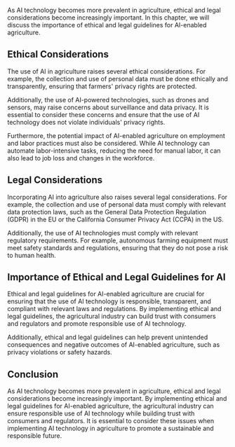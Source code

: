 
As AI technology becomes more prevalent in agriculture, ethical and legal considerations become increasingly important. In this chapter, we will discuss the importance of ethical and legal guidelines for AI-enabled agriculture.

Ethical Considerations
----------------------

The use of AI in agriculture raises several ethical considerations. For example, the collection and use of personal data must be done ethically and transparently, ensuring that farmers' privacy rights are protected.

Additionally, the use of AI-powered technologies, such as drones and sensors, may raise concerns about surveillance and data privacy. It is essential to consider these concerns and ensure that the use of AI technology does not violate individuals' privacy rights.

Furthermore, the potential impact of AI-enabled agriculture on employment and labor practices must also be considered. While AI technology can automate labor-intensive tasks, reducing the need for manual labor, it can also lead to job loss and changes in the workforce.

Legal Considerations
--------------------

Incorporating AI into agriculture also raises several legal considerations. For example, the collection and use of personal data must comply with relevant data protection laws, such as the General Data Protection Regulation (GDPR) in the EU or the California Consumer Privacy Act (CCPA) in the US.

Additionally, the use of AI technologies must comply with relevant regulatory requirements. For example, autonomous farming equipment must meet safety standards and regulations, ensuring that they do not pose a risk to human health.

Importance of Ethical and Legal Guidelines for AI
-------------------------------------------------

Ethical and legal guidelines for AI-enabled agriculture are crucial for ensuring that the use of AI technology is responsible, transparent, and compliant with relevant laws and regulations. By implementing ethical and legal guidelines, the agricultural industry can build trust with consumers and regulators and promote responsible use of AI technology.

Additionally, ethical and legal guidelines can help prevent unintended consequences and negative outcomes of AI-enabled agriculture, such as privacy violations or safety hazards.

Conclusion
----------

As AI technology becomes more prevalent in agriculture, ethical and legal considerations become increasingly important. By implementing ethical and legal guidelines for AI-enabled agriculture, the agricultural industry can ensure responsible use of AI technology while building trust with consumers and regulators. It is essential to consider these issues when implementing AI technology in agriculture to promote a sustainable and responsible future.
